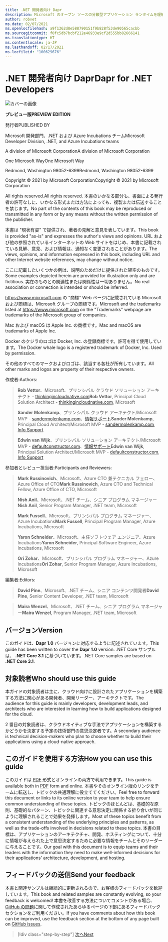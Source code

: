 ```yaml
---
title: .NET 開発者向け Dapr
description: Microsoft のオープン ソースの分散型アプリケーション ランタイムを理解し、最大限に活用するための .NET 開発者向けガイドです。
author: robvet
ms.date: 02/07/2021
ms.openlocfilehash: a9f1362d8e588790151f9b828f53de90565cacbb
ms.sourcegitcommit: f0fc5db7bcbf212e46933e9cf2d555bb82666141
ms.translationtype: HT
ms.contentlocale: ja-JP
ms.lasthandoff: 02/17/2021
ms.locfileid: "100629676"
---
```

# <a name="dapr-for-net-developers"></a><span data-ttu-id="f156a-103">.NET 開発者向け Dapr</span><span class="sxs-lookup"><span data-stu-id="f156a-103">Dapr for .NET Developers</span></span>

![カバーの画像](./media/cover.png)

<span data-ttu-id="f156a-105">**プレビュー版**</span><span class="sxs-lookup"><span data-stu-id="f156a-105">**PREVIEW EDITION**</span></span>

<span data-ttu-id="f156a-106">発行者</span><span class="sxs-lookup"><span data-stu-id="f156a-106">PUBLISHED BY</span></span>

<span data-ttu-id="f156a-107">Microsoft 開発部門、.NET および Azure Incubations チーム</span><span class="sxs-lookup"><span data-stu-id="f156a-107">Microsoft Developer Division, .NET, and Azure Incubations teams</span></span>

<span data-ttu-id="f156a-108">A division of Microsoft Corporation</span><span class="sxs-lookup"><span data-stu-id="f156a-108">A division of Microsoft Corporation</span></span>

<span data-ttu-id="f156a-109">One Microsoft Way</span><span class="sxs-lookup"><span data-stu-id="f156a-109">One Microsoft Way</span></span>

<span data-ttu-id="f156a-110">Redmond, Washington 98052-6399</span><span class="sxs-lookup"><span data-stu-id="f156a-110">Redmond, Washington 98052-6399</span></span>

<span data-ttu-id="f156a-111">Copyright &copy; 2021 by Microsoft Corporation</span><span class="sxs-lookup"><span data-stu-id="f156a-111">Copyright &copy; 2021 by Microsoft Corporation</span></span>

<span data-ttu-id="f156a-112">All rights reserved.</span><span class="sxs-lookup"><span data-stu-id="f156a-112">All rights reserved.</span></span> <span data-ttu-id="f156a-113">本書のいかなる部分も、書面による発行者の許可なしに、いかなる形式または方法によっても、複製または伝送することを禁じます。</span><span class="sxs-lookup"><span data-stu-id="f156a-113">No part of the contents of this book may be reproduced or transmitted in any form or by any means without the written permission of the publisher.</span></span>

<span data-ttu-id="f156a-114">本書は "現状有姿" で提供され、著者の見解と意見を表しています。</span><span class="sxs-lookup"><span data-stu-id="f156a-114">This book is provided "as-is" and expresses the author's views and opinions.</span></span> <span data-ttu-id="f156a-115">URL および他の参照されているインターネットの Web サイトをはじめ、本書に記載されている見解、意見、および情報は、通知なく変更されることがあります。</span><span class="sxs-lookup"><span data-stu-id="f156a-115">The views, opinions, and information expressed in this book, including URL and other Internet website references, may change without notice.</span></span>

<span data-ttu-id="f156a-116">ここに記載したいくつかの例は、説明のためだけに提供された架空のものです。</span><span class="sxs-lookup"><span data-stu-id="f156a-116">Some examples depicted herein are provided for illustration only and are fictitious.</span></span> <span data-ttu-id="f156a-117">実在のものとの関連性または関係性は一切ありません。</span><span class="sxs-lookup"><span data-stu-id="f156a-117">No real association or connection is intended or should be inferred.</span></span>

<span data-ttu-id="f156a-118"><https://www.microsoft.com> の "商標" Web ページに記載されている Microsoft および商標は、Microsoft グループの商標です。</span><span class="sxs-lookup"><span data-stu-id="f156a-118">Microsoft and the trademarks listed at <https://www.microsoft.com> on the "Trademarks" webpage are trademarks of the Microsoft group of companies.</span></span>

<span data-ttu-id="f156a-119">Mac および macOS は Apple Inc. の商標です。</span><span class="sxs-lookup"><span data-stu-id="f156a-119">Mac and macOS are trademarks of Apple Inc.</span></span>

<span data-ttu-id="f156a-120">Docker のクジラのロゴは Docker, Inc. の登録商標です。許可を得て使用しています。</span><span class="sxs-lookup"><span data-stu-id="f156a-120">The Docker whale logo is a registered trademark of Docker, Inc. Used by permission.</span></span>

<span data-ttu-id="f156a-121">その他のすべてのマークおよびロゴは、該当する各社が所有しています。</span><span class="sxs-lookup"><span data-stu-id="f156a-121">All other marks and logos are property of their respective owners.</span></span>

<span data-ttu-id="f156a-122">作成者:</span><span class="sxs-lookup"><span data-stu-id="f156a-122">Authors:</span></span>

> <span data-ttu-id="f156a-123">**Rob Vettor**、Microsoft、プリンシパル クラウド ソリューション アーキテクト - [thinkingincloudnative.com](https://thinkingincloudnative.com/about/)</span><span class="sxs-lookup"><span data-stu-id="f156a-123">**Rob Vettor**, Principal Cloud Solution Architect - [thinkingincloudnative.com](https://thinkingincloudnative.com/about/), Microsoft</span></span>
>
> <span data-ttu-id="f156a-124">**Sander Molenkamp**、プリンシパル クラウド アーキテクト/Microsoft MVP - [sandermolenkamp.com](https://www.sandermolenkamp.com)、[情報サポート](https://www.infosupport.com/en/)</span><span class="sxs-lookup"><span data-stu-id="f156a-124">**Sander Molenkamp**, Principal Cloud Architect/Microsoft MVP - [sandermolenkamp.com](https://www.sandermolenkamp.com), [Info Support](https://www.infosupport.com/en/)</span></span>
>
> <span data-ttu-id="f156a-125">**Edwin van Wijk**、プリンシパル ソリューション アーキテクト/Microsoft MVP - [defaultconstructor.com](https://defaultconstructor.com)、[情報サポート](https://www.infosupport.com/en/)</span><span class="sxs-lookup"><span data-stu-id="f156a-125">**Edwin van Wijk**, Principal Solution Architect/Microsoft MVP - [defaultconstructor.com](https://defaultconstructor.com), [Info Support](https://www.infosupport.com/en/)</span></span>

<span data-ttu-id="f156a-126">参加者とレビュー担当者:</span><span class="sxs-lookup"><span data-stu-id="f156a-126">Participants and Reviewers:</span></span>

> <span data-ttu-id="f156a-127">**Mark Russinovich**、Microsoft、Azure CTO 兼テクニカル フェロー、Azure Office of CTO</span><span class="sxs-lookup"><span data-stu-id="f156a-127">**Mark Russinovich**, Azure CTO and Technical Fellow, Azure Office of CTO, Microsoft</span></span>
>
> <span data-ttu-id="f156a-128">**Nish Anil**、Microsoft、.NET チーム、シニア プログラム マネージャー</span><span class="sxs-lookup"><span data-stu-id="f156a-128">**Nish Anil**, Senior Program Manager, .NET team, Microsoft</span></span>
>
> <span data-ttu-id="f156a-129">**Mark Fussell**、Microsoft、プリンシパル プログラム マネージャー、Azure Incubations</span><span class="sxs-lookup"><span data-stu-id="f156a-129">**Mark Fussell**, Principal Program Manager, Azure Incubations, Microsoft</span></span>
>
> <span data-ttu-id="f156a-130">**Yaron Schneider**、Microsoft、主任ソフトウェア エンジニア、Azure Incubations</span><span class="sxs-lookup"><span data-stu-id="f156a-130">**Yaron Schneider**, Principal Software Engineer, Azure Incubations, Microsoft</span></span>
>
> <span data-ttu-id="f156a-131">**Ori Zohar**、Microsoft、プリンシパル プログラム マネージャー、Azure Incubations</span><span class="sxs-lookup"><span data-stu-id="f156a-131">**Ori Zohar**, Senior Program Manager, Azure Incubations, Microsoft</span></span>

<span data-ttu-id="f156a-132">編集者:</span><span class="sxs-lookup"><span data-stu-id="f156a-132">Editors:</span></span>

> <span data-ttu-id="f156a-133">**David Pine**、Microsoft、.NET チーム、シニア コンテンツ開発者</span><span class="sxs-lookup"><span data-stu-id="f156a-133">**David Pine**, Senior Content Developer, .NET team, Microsoft</span></span>

> <span data-ttu-id="f156a-134">**Maira Wenzel**、Microsoft、.NET チーム、シニア プログラム マネージャー</span><span class="sxs-lookup"><span data-stu-id="f156a-134">**Maira Wenzel**, Program Manager, .NET team, Microsoft</span></span>

## <a name="version"></a><span data-ttu-id="f156a-135">バージョン</span><span class="sxs-lookup"><span data-stu-id="f156a-135">Version</span></span>

<span data-ttu-id="f156a-136">このガイドは、**Dapr 1.0** バージョンに対応するように記述されています。</span><span class="sxs-lookup"><span data-stu-id="f156a-136">This guide has been written to cover the **Dapr 1.0** version.</span></span> <span data-ttu-id="f156a-137">.NET Core サンプルは、 **.NET Core 3.1** に基づいています。</span><span class="sxs-lookup"><span data-stu-id="f156a-137">.NET Core samples are based on **.NET Core 3.1**.</span></span>

## <a name="who-should-use-this-guide"></a><span data-ttu-id="f156a-138">対象読者</span><span class="sxs-lookup"><span data-stu-id="f156a-138">Who should use this guide</span></span>

<span data-ttu-id="f156a-139">本ガイドの対象読者は主に、クラウド向けに設計されたアプリケーションを構築する方法に関心がある開発者、開発リーダー、アーキテクトです。</span><span class="sxs-lookup"><span data-stu-id="f156a-139">The audience for this guide is mainly developers, development leads, and architects who are interested in learning how to build applications designed for the cloud.</span></span>

<span data-ttu-id="f156a-140">2 番目の対象読者は、クラウドネイティブな手法でアプリケーションを構築するかどうかを決定する予定の技術部門の意思決定者です。</span><span class="sxs-lookup"><span data-stu-id="f156a-140">A secondary audience is technical decision-makers who plan to choose whether to build their applications using a cloud-native approach.</span></span>

## <a name="how-you-can-use-this-guide"></a><span data-ttu-id="f156a-141">このガイドを使用する方法</span><span class="sxs-lookup"><span data-stu-id="f156a-141">How you can use this guide</span></span>

<span data-ttu-id="f156a-142">このガイドは [PDF](https://aka.ms/dapr-ebook) 形式とオンラインの両方で利用できます。</span><span class="sxs-lookup"><span data-stu-id="f156a-142">This guide is available both in [PDF](https://aka.ms/dapr-ebook) form and online.</span></span> <span data-ttu-id="f156a-143">本書やそのオンライン版のリンクをチームに転送し、トピックの共通理解に役立ててください。</span><span class="sxs-lookup"><span data-stu-id="f156a-143">Feel free to forward this document or links to its online version to your team to help ensure common understanding of these topics.</span></span> <span data-ttu-id="f156a-144">トピックのほとんどは、基礎的な原則、基礎的なパターン、トピックに関連する意思決定に関係する折り合いが同じように理解されることで効果を発揮します。</span><span class="sxs-lookup"><span data-stu-id="f156a-144">Most of these topics benefit from a consistent understanding of the underlying principles and patterns, as well as the trade-offs involved in decisions related to these topics.</span></span> <span data-ttu-id="f156a-145">本書の目標は、アプリケーションのアーキテクチャ、開発、ホスティングについて、十分に情報が与えられた上で意思決定するために必要な情報をチームとそのリーダーに与えることです。</span><span class="sxs-lookup"><span data-stu-id="f156a-145">Our goal with this document is to equip teams and their leaders with the information they need to make well-informed decisions for their applications' architecture, development, and hosting.</span></span>

## <a name="send-your-feedback"></a><span data-ttu-id="f156a-146">フィードバックの送信</span><span class="sxs-lookup"><span data-stu-id="f156a-146">Send your feedback</span></span>

<span data-ttu-id="f156a-147">本書と関連サンプルは継続的に更新されるので、お客様のフィードバックを歓迎しています。</span><span class="sxs-lookup"><span data-stu-id="f156a-147">This book and related samples are constantly evolving, so your feedback is welcomed!</span></span> <span data-ttu-id="f156a-148">本書を改善する方法についてコメントがある場合、[GitHub の問題](https://github.com/dotnet/docs/issues)に関して作成されたあらゆるページの下部にあるフィードバック セクションをご利用ください。</span><span class="sxs-lookup"><span data-stu-id="f156a-148">If you have comments about how this book can be improved, use the feedback section at the bottom of any page built on [GitHub issues](https://github.com/dotnet/docs/issues).</span></span>

>[!div class="step-by-step"]
>[<span data-ttu-id="f156a-149">次へ</span><span class="sxs-lookup"><span data-stu-id="f156a-149">Next</span></span>](foreword.md)
